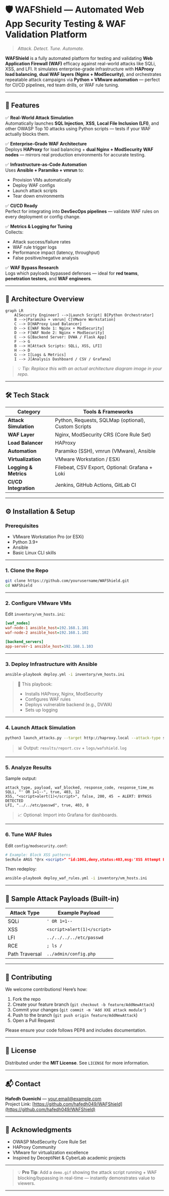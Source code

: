 # 🛡️ WAFShield — Automated Web App Security Testing & WAF Validation Platform

> *Attack. Detect. Tune. Automate.*

**WAFShield** is a fully automated platform for testing and validating **Web Application Firewall (WAF)** efficacy against real-world attacks like SQLi, XSS, and LFI. It simulates enterprise-grade infrastructure with **HAProxy load balancing**, **dual WAF layers (Nginx + ModSecurity)**, and orchestrates repeatable attack campaigns via **Python + VMware automation** — perfect for CI/CD pipelines, red team drills, or WAF rule tuning.

---

## 🚀 Features

✅ **Real-World Attack Simulation**  
Automatically launches **SQL Injection**, **XSS**, **Local File Inclusion (LFI)**, and other OWASP Top 10 attacks using Python scripts — tests if your WAF actually blocks them.

✅ **Enterprise-Grade WAF Architecture**  
Deploys **HAProxy** for load balancing + **dual Nginx + ModSecurity WAF nodes** — mirrors real production environments for accurate testing.

✅ **Infrastructure-as-Code Automation**  
Uses **Ansible + Paramiko + vmrun** to:
- Provision VMs automatically
- Deploy WAF configs
- Launch attack scripts
- Tear down environments

✅ **CI/CD Ready**  
Perfect for integrating into **DevSecOps pipelines** — validate WAF rules on every deployment or config change.

✅ **Metrics & Logging for Tuning**  
Collects:
- Attack success/failure rates
- WAF rule trigger logs
- Performance impact (latency, throughput)
- False positive/negative analysis

✅ **WAF Bypass Research**  
Logs which payloads bypassed defenses — ideal for **red teams**, **penetration testers**, and **WAF engineers**.

---

## 🧩 Architecture Overview

```mermaid
graph LR
    A[Security Engineer] -->|Launch Script| B[Python Orchestrator]
    B -->|Paramiko + vmrun| C[VMware Workstation]
    C --> D[HAProxy Load Balancer]
    D --> E[WAF Node 1: Nginx + ModSecurity]
    D --> F[WAF Node 2: Nginx + ModSecurity]
    E --> G[Backend Server: DVWA / Flask App]
    F --> G
    B --> H[Attack Scripts: SQLi, XSS, LFI]
    H --> D
    G --> I[Logs & Metrics]
    I --> J[Analysis Dashboard / CSV / Grafana]
```

> 💡 *Tip: Replace this with an actual architecture diagram image in your repo.*

---

## 🛠️ Tech Stack

| Category             | Tools & Frameworks                          |
|----------------------|---------------------------------------------|
| **Attack Simulation**| Python, Requests, SQLMap (optional), Custom Scripts |
| **WAF Layer**        | Nginx, ModSecurity CRS (Core Rule Set)      |
| **Load Balancer**    | HAProxy                                     |
| **Automation**       | Paramiko (SSH), vmrun (VMware), Ansible     |
| **Virtualization**   | VMware Workstation / ESXi                   |
| **Logging & Metrics**| Filebeat, CSV Export, Optional: Grafana + Loki |
| **CI/CD Integration**| Jenkins, GitHub Actions, GitLab CI          |

---

## ⚙️ Installation & Setup

### Prerequisites

- VMware Workstation Pro (or ESXi)
- Python 3.9+
- Ansible
- Basic Linux CLI skills

---

### 1. Clone the Repo

```bash
git clone https://github.com/yourusername/WAFShield.git
cd WAFShield
```

---

### 2. Configure VMware VMs

Edit `inventory/vm_hosts.ini`:

```ini
[waf_nodes]
waf-node-1 ansible_host=192.168.1.101
waf-node-2 ansible_host=192.168.1.102

[backend_servers]
app-server-1 ansible_host=192.168.1.103
```

---

### 3. Deploy Infrastructure with Ansible

```bash
ansible-playbook deploy.yml -i inventory/vm_hosts.ini
```

> 📁 This playbook:
> - Installs HAProxy, Nginx, ModSecurity
> - Configures WAF rules
> - Deploys vulnerable backend (e.g., DVWA)
> - Sets up logging

---

### 4. Launch Attack Simulation

```bash
python3 launch_attacks.py --target http://haproxy.local --attack-type sqli,xss,lfi --iterations 10
```

> 📊 Output: `results/report.csv` + `logs/wafshield.log`

---

### 5. Analyze Results

Sample output:

```csv
attack_type, payload, waf_blocked, response_code, response_time_ms
SQLi, "' OR 1=1--", true, 403, 12
XSS, "<script>alert(1)</script>", false, 200, 45  ← ALERT: BYPASS DETECTED
LFI, "../../etc/passwd", true, 403, 8
```

> 📈 Optional: Import into Grafana for dashboards.

---

### 6. Tune WAF Rules

Edit `config/modsecurity.conf`:

```apache
# Example: Block XSS patterns
SecRule ARGS "@rx <script>" "id:1001,deny,status:403,msg:'XSS Attempt Blocked'"
```

Then redeploy:

```bash
ansible-playbook deploy_waf_rules.yml -i inventory/vm_hosts.ini
```

---

## 🧪 Sample Attack Payloads (Built-in)

| Attack Type | Example Payload                     |
|-------------|-------------------------------------|
| SQLi        | `' OR 1=1--`                        |
| XSS         | `<script>alert(1)</script>`         |
| LFI         | `../../../../etc/passwd`            |
| RCE         | `; ls /`                            |
| Path Traversal | `../admin/config.php`            |

---

## 🤝 Contributing

We welcome contributions! Here’s how:

1. Fork the repo
2. Create your feature branch (`git checkout -b feature/AddNewAttack`)
3. Commit your changes (`git commit -m 'Add XXE attack module'`)
4. Push to the branch (`git push origin feature/AddNewAttack`)
5. Open a Pull Request

Please ensure your code follows PEP8 and includes documentation.

---

## 📜 License

Distributed under the **MIT License**. See `LICENSE` for more information.

---

## 📬 Contact

**Hafedh Guenichi** — [your.email@example.com](mailto:hafedhgunichi@gmail.com)  
Project Link: [https://github.com/hafedh049/WAFShield](https://github.com/hafedh049/WAFShield)

---

## 🌟 Acknowledgments

- OWASP ModSecurity Core Rule Set
- HAProxy Community
- VMware for virtualization excellence
- Inspired by DeceptiNet & CyberLab academic projects

---

> 💡 **Pro Tip**: Add a `demo.gif` showing the attack script running + WAF blocking/bypassing in real-time — instantly demonstrates value to viewers.

---
